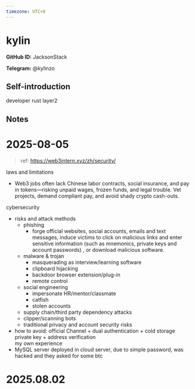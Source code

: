 ```yaml
---
timezone: UTC+8
---
```


# kylin

**GitHub ID:** JacksonStack

**Telegram:** @kylinzo

## Self-introduction

developer rust layer2

## Notes

<!-- Content_START -->
# 2025-08-05

> ref: https://web3intern.xyz/zh/security/  

laws and limitations  
- Web3 jobs often lack Chinese labor contracts, social insurance, and pay in tokens—risking unpaid wages, frozen funds, and legal trouble. Vet projects, demand compliant pay, and avoid shady crypto cash-outs.  

cybersecurity  
- risks and attack methods
    -  phishing 
        - forge official websites, social accounts, emails and text messages, induce victims to click on malicious links and enter sensitive information (such as mnemonics, private keys and account passwords) , or download malicious software.
    - malware & trojan
        - masquerading as interview/learning software  
        - clipboard hijacking
        - backdoor browser extension/plug-in 
        - remote control
   - social engineering
        - impersonate HR/mentor/classmate
        - catfish 
        - stolen accounts
    - supply chain/third party dependency attacks
    - clipper/scanning bots
    - traditional privacy and account security risks
- how to avoid: official Channel + dual authentication + cold storage private key + address verification  
my own experience  
- MySQL server deployed in cloud server, due to simple password, was hacked and they asked for some btc


# 2025.08.02


<!-- Content_END -->
